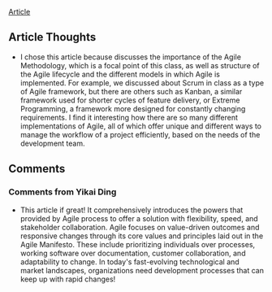 [Article](https://lucidspark.com/blog/what-is-agile-methodology)

## Article Thoughts

- I chose this article because discusses the importance of the Agile Methodology, which is a focal point of
  this class, as well as structure of the Agile lifecycle and the different models in which Agile is implemented.
  For example, we discussed about Scrum in class as a type of Agile framework, but there are others such as Kanban, a similar framework used for shorter cycles of feature delivery, or Extreme Programming, a framework more designed for constantly changing requirements. I find it interesting how there are so many different implementations of Agile, all of which offer unique and different ways to manage the workflow of a project efficiently, based on the needs of the development team.

## Comments

### Comments from Yikai Ding

- This article if great! It comprehensively introduces the powers that provided by Agile process to offer a solution with flexibility, speed, and stakeholder collaboration. Agile focuses on value-driven outcomes and responsive changes through its core values and principles laid out in the Agile Manifesto. These include prioritizing individuals over processes, working software over documentation, customer collaboration, and adaptability to change. In today's fast-evolving technological and market landscapes, organizations need development processes that can keep up with rapid changes!
